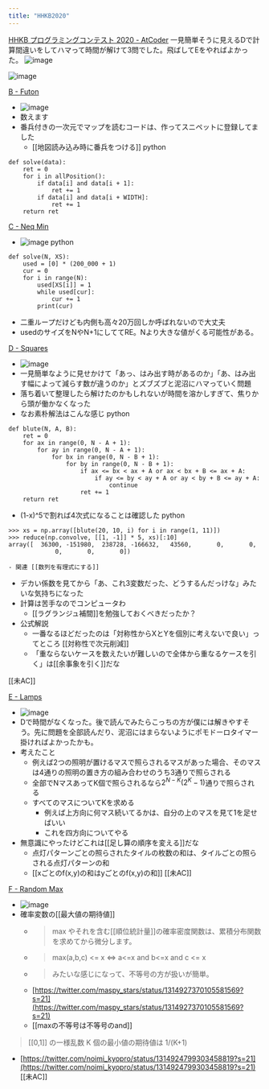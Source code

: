```yaml
---
title: "HHKB2020"
---
```


[HHKB プログラミングコンテスト 2020 - AtCoder](https://atcoder.jp/contests/hhkb2020)
一見簡単そうに見えるDで計算間違いをしてハマって時間が解けて3問でした。飛ばしてEをやればよかった。
![image](https://gyazo.com/96fdb60be9b5c7f4c36b92c975424089/thumb/1000)

![image](https://gyazo.com/9d6d93ac3d485534cc5a6bed6d31b23f/thumb/1000)

[B - Futon](https://atcoder.jp/contests/hhkb2020/tasks/hhkb2020_b)
- ![image](https://gyazo.com/d25766b2c359add23bb67af11630b668/thumb/1000)
- 数えます
- 番兵付きの一次元でマップを読むコードは、作ってスニペットに登録してました
    - [[地図読み込み時に番兵をつける]]
python

```
def solve(data):
    ret = 0
    for i in allPosition():
        if data[i] and data[i + 1]:
            ret += 1
        if data[i] and data[i + WIDTH]:
            ret += 1
    return ret
```



[C - Neq Min](https://atcoder.jp/contests/hhkb2020/tasks/hhkb2020_c)
- ![image](https://gyazo.com/3bd559ee36a1dd8e504a027b0b98bb28/thumb/1000)
python

```
def solve(N, XS):
    used = [0] * (200_000 + 1)
    cur = 0
    for i in range(N):
        used[XS[i]] = 1
        while used[cur]:
            cur += 1
        print(cur)
```

- 二重ループだけども内側も高々20万回しか呼ばれないので大丈夫
- usedのサイズをNやN+1にしててRE。Nより大きな値がくる可能性がある。

[D - Squares](https://atcoder.jp/contests/hhkb2020/tasks/hhkb2020_d)
- ![image](https://gyazo.com/4e292857475488888efb440a7ce310a6/thumb/1000)
- 一見簡単なように見せかけて「あっ、はみ出す時があるのか」「あ、はみ出す幅によって減らす数が違うのか」とズブズブと泥沼にハマっていく問題
- 落ち着いて整理したら解けたのかもしれないが時間を溶かしすぎて、焦りから頭が働かなくなった
- なお素朴解法はこんな感じ
python

```
def blute(N, A, B):
    ret = 0
    for ax in range(0, N - A + 1):
        for ay in range(0, N - A + 1):
            for bx in range(0, N - B + 1):
                for by in range(0, N - B + 1):
                    if ax <= bx < ax + A or ax < bx + B <= ax + A:
                        if ay <= by < ay + A or ay < by + B <= ay + A:
                            continue
                    ret += 1
    return ret
```

- (1-x)^5で割れば4次式になることは確認した
python

```
>>> xs = np.array([blute(20, 10, i) for i in range(1, 11)])
>>> reduce(np.convolve, [[1, -1]] * 5, xs)[:10]
array([  36300, -151980,  238728, -166632,   43560,       0,       0,
             0,       0,       0])
```

    - 関連 [[数列を有理式にする]]
- デカい係数を見てから「あ、これ3変数だった、どうするんだっけな」みたいな気持ちになった
- 計算は苦手なのでコンピュータわ
    - [[ラグランジュ補間]]を勉強しておくべきだったか？
- 公式解説
    - 一番なるほどだったのは「対称性からXとYを個別に考えないで良い」ってところ [[対称性で次元削減]]
    - 「重ならないケースを数えたいが難しいので全体から重なるケースを引く」は[[余事象を引く]]だな

[[未AC]]

[E - Lamps](https://atcoder.jp/contests/hhkb2020/tasks/hhkb2020_e)
- ![image](https://gyazo.com/28c8b91789fd402d10da52759be21205/thumb/1000)
- Dで時間がなくなった。後で読んでみたらこっちの方が僕には解きやすそう。先に問題を全部読んだり、泥沼にはまらないようにポモドーロタイマー掛ければよかったかも。
- 考えたこと
    - 例えば2つの照明が置けるマスで照らされるマスがあった場合、そのマスは4通りの照明の置き方の組み合わせのうち3通りで照らされる
    - 全部でNマスあってK個で照らされるなら$2^{N-K} (2^K -1)$通りで照らされる
    - すべてのマスについてKを求める
        - 例えば上方向に何マス続いてるかは、自分の上のマスを見て1を足せばいい
        - これを四方向についてやる
- 無意識にやったけどこれは[[足し算の順序を変える]]だな
    - 点灯パターンごとの照らされたタイルの枚数の和は、タイルごとの照らされる点灯パターンの和
    - [[xごとのf(x,y)の和はyごとのf(x,y)の和]]
[[未AC]]

[F - Random Max](https://atcoder.jp/contests/hhkb2020/tasks/hhkb2020_f)
- ![image](https://gyazo.com/4ece1b83003aa351486285e44b87a67c/thumb/1000)
- 確率変数の[[最大値の期待値]]
    - >  max やそれを含む[[順位統計量]]の確率密度関数は、累積分布関数を求めてから微分します。
    - >  max(a,b,c) <= x ⇔ a<=x and b<=x and c <= x
    - >  みたいな感じになって、不等号の方が扱いが簡単。
    - [https://twitter.com/maspy_stars/status/1314927370105581569?s=21](https://twitter.com/maspy_stars/status/1314927370105581569?s=21)
    - [[maxの不等号は不等号のand]]
> [[0,1]] の一様乱数 K 個の最小値の期待値は 1/(K+1)
- [https://twitter.com/noimi_kyopro/status/1314924799303458819?s=21](https://twitter.com/noimi_kyopro/status/1314924799303458819?s=21)
[[未AC]]
